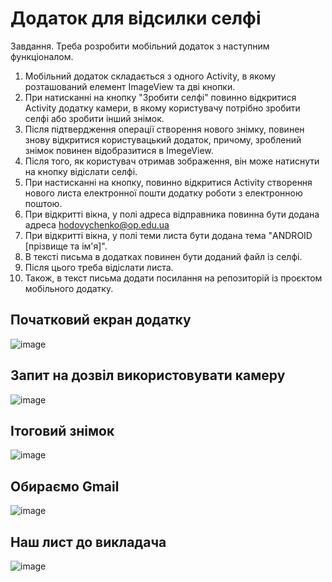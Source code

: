 # Додаток для відсилки селфі
Завдання. Треба розробити мобільний додаток з наступним функціоналом.
1. Мобільний додаток складається з одного Activity, в якому розташований елемент ImageView та дві кнопки.
2. При натисканні на кнопку "Зробити селфі" повинно відкритися Activity додатку камери, в якому користувачу потрібно зробити селфі або зробити інший знімок.
3. Після підтвердження операції створення нового знімку, повинен знову відкритися користувацький додаток, причому, зроблений знімок повинен відобразитися в ImegeView.
4. Після того, як користувач отримав зображення, він може натиснути на кнопку відіслати селфі.
5. При настисканні на кнопку, повинно відкритися Activity створення нового листа електронної пошти додатку роботи з електронною поштою.
6. При відкритті вікна, у полі адреса відправника повинна бути додана адреса hodovychenko@op.edu.ua
7. При відкритті вікна, у полі теми листа бути додана тема "ANDROID [прізвище та ім'я]".
8. В тексті письма в додатках повинен бути доданий файл із селфі.
9. Після цього треба відіслати листа.
10. Також, в текст письма додати посилання на репозиторій із проєктом мобільного додатку.

## Початковий екран додатку
![image](https://github.com/user-attachments/assets/d684ee1e-43ed-4649-bf59-435f3c72bafd)

## Запит на дозвіл використовувати камеру
![image](https://github.com/user-attachments/assets/6a390acf-ec09-4c35-87ce-bb88c5eb4d0f)

## Ітоговий знімок
![image](https://github.com/user-attachments/assets/7fa2d571-8622-40cd-9471-8f84614a6d58)

## Обираємо Gmail
![image](https://github.com/user-attachments/assets/5c3b7032-e97d-477c-823c-3a003540bf9a)

## Наш лист до викладача
![image](https://github.com/user-attachments/assets/17ac7ea6-1465-4d91-befa-b02948cc14e0)
